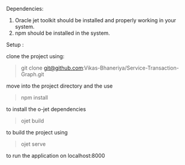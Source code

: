 
Dependencies:
1. Oracle jet toolkit should be installed and properly working in your system.
2. npm should be installed in the system.


Setup :

clone the project using:

> git clone git@github.com:Vikas-Bhaneriya/Service-Transaction-Graph.git

move into the project directory and the use 

> npm install 

to install the o-jet dependencies



> ojet build

to build the project using


> ojet serve 


to run the application on localhost:8000

